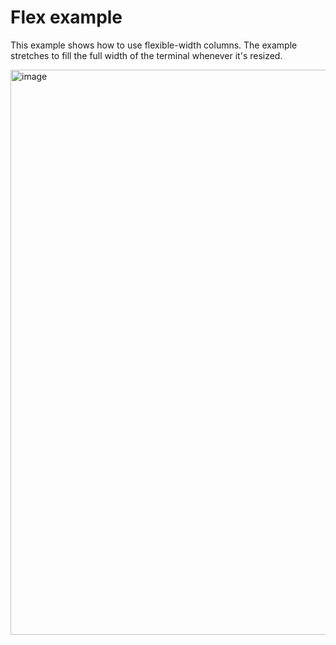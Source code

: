 # Flex example

This example shows how to use flexible-width columns.  The example stretches to
fill the full width of the terminal whenever it's resized.

<img width="904" alt="image" src="https://user-images.githubusercontent.com/5923958/170801927-36599e10-7d25-4b8f-94d1-7052c25f572d.png">
